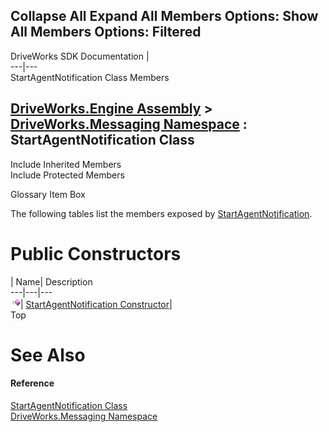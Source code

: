        

 Collapse All Expand All  Members Options: Show All  Members Options: Filtered   
---  
DriveWorks SDK Documentation  |   
---|---  
StartAgentNotification Class Members   
  
[DriveWorks.Engine Assembly](topic2156.md) > [DriveWorks.Messaging Namespace](topic10038.md) : StartAgentNotification Class  
---  
  
Include Inherited Members    
Include Protected Members  


Glossary Item Box

The following tables list the members exposed by [StartAgentNotification](topic10100.md).

# Public Constructors

| Name| Description  
---|---|---  
![Public Constructor](dotnetimages/publicConstructor.gif)| [StartAgentNotification Constructor](topic10106.md)|   
Top

# See Also

#### Reference

[StartAgentNotification Class](topic10100.md)   
[DriveWorks.Messaging Namespace](topic10038.md)


